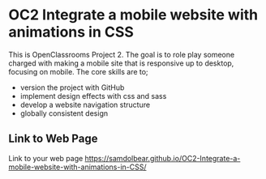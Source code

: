 # OC2 Integrate a mobile website with animations in CSS

This is OpenClassrooms Project 2. The goal is to role play someone charged with making a mobile site that is responsive up to desktop, focusing on mobile. The core skills are to;
- version the project with GitHub
- implement design effects with css and sass
- develop a website navigation structure
- globally consistent design

## Link to Web Page

Link to your web page
https://samdolbear.github.io/OC2-Integrate-a-mobile-website-with-animations-in-CSS/